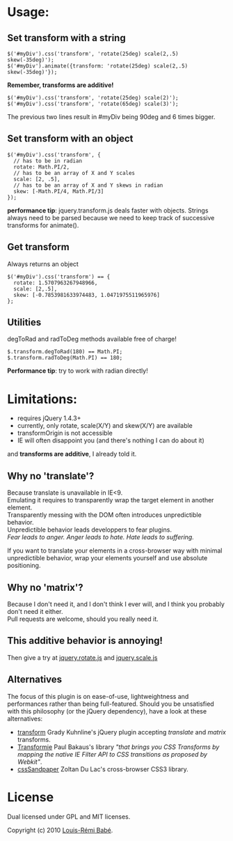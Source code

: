 Usage:
======

Set transform with a string
---------------------------

    $('#myDiv').css('transform', 'rotate(25deg) scale(2,.5) skew(-35deg)');
    $('#myDiv').animate({transform: 'rotate(25deg) scale(2,.5) skew(-35deg)'});

**Remember, transforms are additive!**

    $('#myDiv').css('transform', 'rotate(25deg) scale(2)');
    $('#myDiv').css('transform', 'rotate(65deg) scale(3)');

The previous two lines result in #myDiv being 90deg and 6 times bigger.

Set transform with an object
----------------------------

    $('#myDiv').css('transform', {
      // has to be in radian
      rotate: Math.PI/2,
      // has to be an array of X and Y scales
      scale: [2, .5],
      // has to be an array of X and Y skews in radian
      skew: [-Math.PI/4, Math.PI/3]
    });

**performance tip**: jquery.transform.js deals faster with objects. 
Strings always need to be parsed because we need to keep track of successive transforms for animate().

Get transform
-------------

Always returns an object

    $('#myDiv').css('transform') == {
      rotate: 1.5707963267948966,
      scale: [2,.5],
      skew: [-0.7853981633974483, 1.0471975511965976]
    };

Utilities
---------

degToRad and radToDeg methods available free of charge!

    $.transform.degToRad(180) == Math.PI;
    $.transform.radToDeg(Math.PI) == 180;

**Performance tip**: try to work with radian directly!

Limitations:
============

- requires jQuery 1.4.3+
- currently, only rotate, scale(X/Y) and skew(X/Y) are available 
- transformOrigin is not accessible
- IE will often disappoint you (and there's nothing I can do about it)

and **transforms are additive**, I already told it.

Why no 'translate'?
-------------------

Because translate is unavailable in IE<9.  
Emulating it requires to transparently wrap the target element in another element.  
Transparently messing with the DOM often introduces unpredictible behavior.  
Unpredictible behavior leads developpers to fear plugins.  
*Fear leads to anger. Anger leads to hate. Hate leads to suffering.*

If you want to translate your elements in a cross-browser way with minimal unpredictible behavior, wrap your elements yourself and use absolute positioning.

Why no 'matrix'?
----------------

Because I don't need it, and I don't think I ever will, and I think you probably don't need it either.   
Pull requests are welcome, should you really need it.

This additive behavior is annoying!
-----------------------------------

Then give a try at [jquery.rotate.js](https://github.com/lrbabe/jquery.rotate.js) and [jquery.scale.js](https://github.com/lrbabe/jquery.scale.js)

Alternatives
------------

The focus of this plugin is on ease-of-use, lightweightness and performances rather than being full-featured.
Should you be unsatisfied with this philosophy (or the jQuery dependency), have a look at these alternatives:
-    [transform](https://github.com/heygrady/transform) Grady Kuhnline's jQuery plugin accepting *translate* and *matrix* transforms.
-    [Transformie](https://github.com/pbakaus/transformie) Paul Bakaus's library *"that brings you CSS Transforms by mapping the native IE Filter API to CSS transitions as proposed by Webkit"*.
-    [cssSandpaper](http://www.useragentman.com/blog/csssandpaper-a-css3-javascript-library/) Zoltan Du Lac's cross-browser CSS3 library.

License
=======

Dual licensed under GPL and MIT licenses.

Copyright (c) 2010 [Louis-Rémi Babé](http://twitter.com/louis_remi).